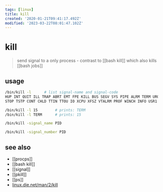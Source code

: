 ```yaml
---
tags: [linux]
title: kill
created: '2020-01-21T09:41:17.492Z'
modified: '2023-03-22T08:01:47.102Z'
---
```


# kill

> send signal to a only process - contrast to [[bash kill]] which also kills [[bash jobs]]

## usage

```sh
/bin/kill -l      # list signal-name and signal-code
HUP INT QUIT ILL TRAP ABRT EMT FPE KILL BUS SEGV SYS PIPE ALRM TERM URG
STOP TSTP CONT CHLD TTIN TTOU IO XCPU XFSZ VTALRM PROF WINCH INFO USR1 USR2

/bin/kill -l 15        # prints: TERM
/bin/kill -l TERM      # prints: 15

/bin/kill -signal_name PID

/bin/kill -signal_number PID
```

## see also

- [[procps]]
- [[bash kill]]
- [[signal]]
- [[pkill]]
- [[ps]]
- [linux.die.net/man/2/kill](https://linux.die.net/man/2/kill)

